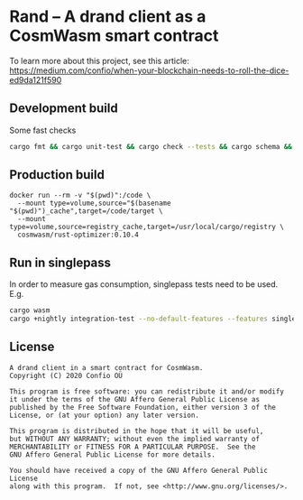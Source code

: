 # Rand – A drand client as a CosmWasm smart contract

To learn more about this project, see this article: https://medium.com/confio/when-your-blockchain-needs-to-roll-the-dice-ed9da121f590

## Development build

Some fast checks

```sh
cargo fmt && cargo unit-test && cargo check --tests && cargo schema && cargo clippy -- -D warnings
```

## Production build

```
docker run --rm -v "$(pwd)":/code \
  --mount type=volume,source="$(basename "$(pwd)")_cache",target=/code/target \
  --mount type=volume,source=registry_cache,target=/usr/local/cargo/registry \
  cosmwasm/rust-optimizer:0.10.4
```

## Run in singlepass

In order to measure gas consumption, singlepass tests need to be used. E.g.

```sh
cargo wasm
cargo +nightly integration-test --no-default-features --features singlepass verify_valid -- --nocapture
```

## License

```
A drand client in a smart contract for CosmWasm.
Copyright (C) 2020 Confio OÜ

This program is free software: you can redistribute it and/or modify
it under the terms of the GNU Affero General Public License as
published by the Free Software Foundation, either version 3 of the
License, or (at your option) any later version.

This program is distributed in the hope that it will be useful,
but WITHOUT ANY WARRANTY; without even the implied warranty of
MERCHANTABILITY or FITNESS FOR A PARTICULAR PURPOSE.  See the
GNU Affero General Public License for more details.

You should have received a copy of the GNU Affero General Public License
along with this program.  If not, see <http://www.gnu.org/licenses/>.
```
